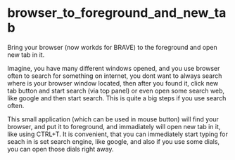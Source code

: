 # browser_to_foreground_and_new_tab
Bring your browser (now workds for BRAVE) to the foreground and open new tab in it.

Imagine, you have many different windows opened, and you use browser often to search for something on internet, you dont want to always search where is your browser window located, then after you found it, click new tab button and start search (via top panel) or even open some search web, like google and then start search. This is quite a big steps if you use search often.

This small application (which can be used in mouse button) will find your browser, and put it to foreground, and immadiately will open new tab in it, like using CTRL+T. It is convenient, that you can immediately start typing for seach in is set search engine, like google, and also if you use some dials, you can open those dials right away.
